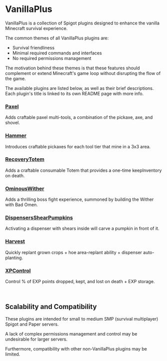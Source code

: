 # VanillaPlus

VanillaPlus is a collection of Spigot plugins designed to enhance the vanilla Minecraft survival experience.

The common themes of all VanillaPlus plugins are:
- Survival friendliness
- Minimal required commands and interfaces
- No required permissions management

The motivation behind these themes is that these features should complement or extend Minecraft's game loop without disrupting the flow of the game.

The available plugins are listed below, as well as their brief descriptions. Each plugin's title is linked to its own README page with more info.

### [Paxel](./Paxel/README.md)
Adds craftable paxel multi-tools, a combination of the pickaxe, axe, and shovel.

### [Hammer](./Hammer/README.md)
Introduces craftable pickaxes for each tool tier that mine in a 3x3 area.

### [RecoveryTotem](./RecoveryTotem/README.md)
Adds a craftable consumable Totem that provides a one-time keepInventory on death.

### [OminousWither](./OminousWither/README.md)
Adds a thrilling boss fight experience, summoned by building the Wither with Bad Omen.

### [DispensersShearPumpkins](./DispensersShearPumpkins/README.md)
Activating a dispenser with shears inside will carve a pumpkin in front of it.

### [Harvest](./Harvest/README.md)
Quickly replant grown crops + hoe area-replant ability + dispenser auto-planting.

### [XPControl](./XPControl/README.md)
Control % of EXP points dropped, kept, and lost on death + EXP storage.

<br />

## Scalability and Compatibility

These plugins are intended for small to medium SMP (survival multiplayer) Spigot and Paper servers.

A lack of complex permissions management and control may be undesirable for larger servers.

Furthermore, compatibility with other non-VanillaPlus plugins may be limited.